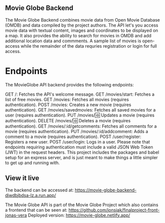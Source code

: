 ## Movie Globe Backend
The Movie Globe Backend combines movie data from Open Movie Database (OMDB) and data compiled by the project authors. The API let's you access movie data with textual content, images and coordinates to be displayed on a map. It also provides the ability to search for movies in OMDB and add additional location data and commments. A sample list of movies is open-access while the remainder of the data requries registration or login for full access.

# Endpoints
The MovieGlobe API backend provides the following endpoints:

GET /: Fetches the API's welcome message.
GET /movies/start: Fetches a list of free movies.
GET /movies: Fetches all movies (requires authentication).
POST /movies: Creates a new movie (requires authentication).
GET /movies/savedmovies: Fetches all saved movies for a user (requires authentication).
PUT /movies/:id: Updates a movie (requires authentication).
DELETE /movies/:id: Deletes a movie (requires authentication).
GET /movies/:id/getcomments: Fetches all comments for a movie (requires authentication).
PUT /movies/:id/addcomment: Adds a comment to a movie (requires authentication).
POST /user/register: Registers a new user.
POST /user/login: Logs in a user.
Please note that endpoints requiring authentication must include a valid JSON Web Token (JWT) in the request headers.
This project includes the packages and babel setup for an express server, and is just meant to make things a little simpler to get up and running with.

## View it live
The backend can be accessed at: https://movie-globe-backend-djwdbjbdsa-lz.a.run.app/

The Movie Globe API is part of the Movie Globe Project which also contains a frontend that can be seen at: https://github.com/jonsjak/finalproject-front-jonas-vera
Deployed version: https://movie-globe.netlify.app/
